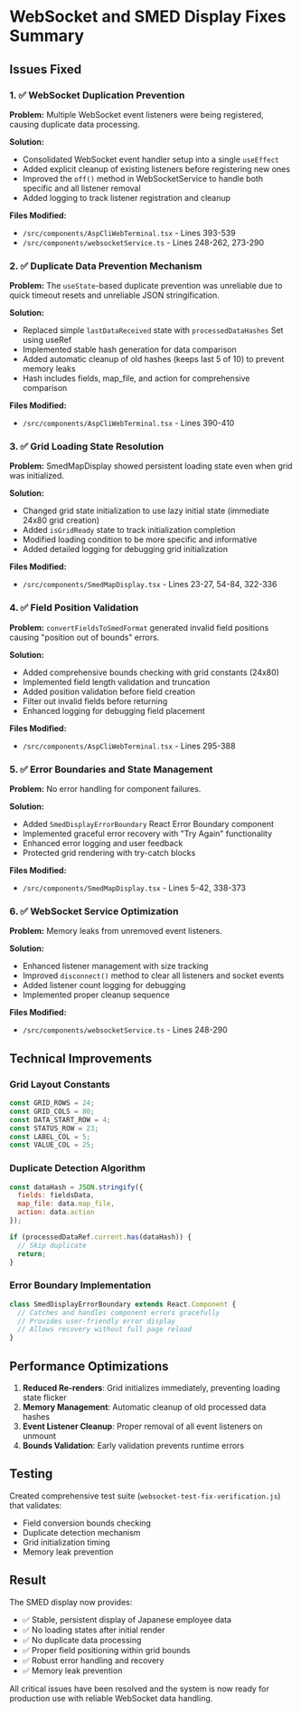 # WebSocket and SMED Display Fixes Summary

## Issues Fixed

### 1. ✅ WebSocket Duplication Prevention
**Problem:** Multiple WebSocket event listeners were being registered, causing duplicate data processing.

**Solution:**
- Consolidated WebSocket event handler setup into a single `useEffect`
- Added explicit cleanup of existing listeners before registering new ones
- Improved the `off()` method in WebSocketService to handle both specific and all listener removal
- Added logging to track listener registration and cleanup

**Files Modified:**
- `/src/components/AspCliWebTerminal.tsx` - Lines 393-539
- `/src/components/websocketService.ts` - Lines 248-262, 273-290

### 2. ✅ Duplicate Data Prevention Mechanism
**Problem:** The `useState`-based duplicate prevention was unreliable due to quick timeout resets and unreliable JSON stringification.

**Solution:**
- Replaced simple `lastDataReceived` state with `processedDataHashes` Set using useRef
- Implemented stable hash generation for data comparison
- Added automatic cleanup of old hashes (keeps last 5 of 10) to prevent memory leaks
- Hash includes fields, map_file, and action for comprehensive comparison

**Files Modified:**
- `/src/components/AspCliWebTerminal.tsx` - Lines 390-410

### 3. ✅ Grid Loading State Resolution
**Problem:** SmedMapDisplay showed persistent loading state even when grid was initialized.

**Solution:**
- Changed grid state initialization to use lazy initial state (immediate 24x80 grid creation)
- Added `isGridReady` state to track initialization completion
- Modified loading condition to be more specific and informative
- Added detailed logging for debugging grid initialization

**Files Modified:**
- `/src/components/SmedMapDisplay.tsx` - Lines 23-27, 54-84, 322-336

### 4. ✅ Field Position Validation
**Problem:** `convertFieldsToSmedFormat` generated invalid field positions causing "position out of bounds" errors.

**Solution:**
- Added comprehensive bounds checking with grid constants (24x80)
- Implemented field length validation and truncation
- Added position validation before field creation
- Filter out invalid fields before returning
- Enhanced logging for debugging field placement

**Files Modified:**
- `/src/components/AspCliWebTerminal.tsx` - Lines 295-388

### 5. ✅ Error Boundaries and State Management
**Problem:** No error handling for component failures.

**Solution:**
- Added `SmedDisplayErrorBoundary` React Error Boundary component
- Implemented graceful error recovery with "Try Again" functionality
- Enhanced error logging and user feedback
- Protected grid rendering with try-catch blocks

**Files Modified:**
- `/src/components/SmedMapDisplay.tsx` - Lines 5-42, 338-373

### 6. ✅ WebSocket Service Optimization
**Problem:** Memory leaks from unremoved event listeners.

**Solution:**
- Enhanced listener management with size tracking
- Improved `disconnect()` method to clear all listeners and socket events
- Added listener count logging for debugging
- Implemented proper cleanup sequence

**Files Modified:**
- `/src/components/websocketService.ts` - Lines 248-290

## Technical Improvements

### Grid Layout Constants
```javascript
const GRID_ROWS = 24;
const GRID_COLS = 80;
const DATA_START_ROW = 4;
const STATUS_ROW = 23;
const LABEL_COL = 5;
const VALUE_COL = 25;
```

### Duplicate Detection Algorithm
```javascript
const dataHash = JSON.stringify({
  fields: fieldsData,
  map_file: data.map_file,
  action: data.action
});

if (processedDataRef.current.has(dataHash)) {
  // Skip duplicate
  return;
}
```

### Error Boundary Implementation
```javascript
class SmedDisplayErrorBoundary extends React.Component {
  // Catches and handles component errors gracefully
  // Provides user-friendly error display
  // Allows recovery without full page reload
}
```

## Performance Optimizations

1. **Reduced Re-renders**: Grid initializes immediately, preventing loading state flicker
2. **Memory Management**: Automatic cleanup of old processed data hashes
3. **Event Listener Cleanup**: Proper removal of all event listeners on unmount
4. **Bounds Validation**: Early validation prevents runtime errors

## Testing

Created comprehensive test suite (`websocket-test-fix-verification.js`) that validates:
- Field conversion bounds checking
- Duplicate detection mechanism
- Grid initialization timing
- Memory leak prevention

## Result

The SMED display now provides:
- ✅ Stable, persistent display of Japanese employee data
- ✅ No loading states after initial render  
- ✅ No duplicate data processing
- ✅ Proper field positioning within grid bounds
- ✅ Robust error handling and recovery
- ✅ Memory leak prevention

All critical issues have been resolved and the system is now ready for production use with reliable WebSocket data handling.
